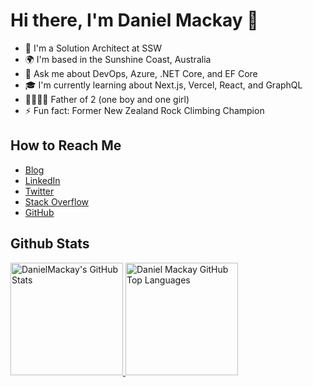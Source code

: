 # Hi there, I'm Daniel Mackay 👋

- 👔 I'm a Solution Architect at SSW
- 🌍 I'm based in the Sunshine Coast, Australia
- 💬 Ask me about DevOps, Azure, .NET Core, and EF Core
- 🎓 I'm currently learning about Next.js, Vercel, React, and GraphQL
- 👨‍👩‍👧‍👧 Father of 2 (one boy and one girl)
- ⚡ Fun fact: Former New Zealand Rock Climbing Champion

## How to Reach Me
  - [Blog](https://www.dandoescode.com/)
  - [LinkedIn](https://www.linkedin.com/in/danieljamesmackay/)
  - [Twitter](https://twitter.com/daniel_mackay)
  - [Stack Overflow](https://stackoverflow.com/users/676220/daniel-mackay)
  - [GitHub](https://github.com/danielmackay)

## Github Stats
        
<a href="https://github.com/danielmackay">
  <img height="180em" src="https://github-readme-stats.vercel.app/api?username=danielmackay&show_icons=true&theme=dark&count_private=true" alt="DanielMackay's GitHub Stats" />
  <img height="180em" src="https://github-readme-stats.vercel.app/api/top-langs/?username=danielmackay&theme=dark&layout=compact" 
    alt="Daniel Mackay GitHub Top Languages" />
</a>
